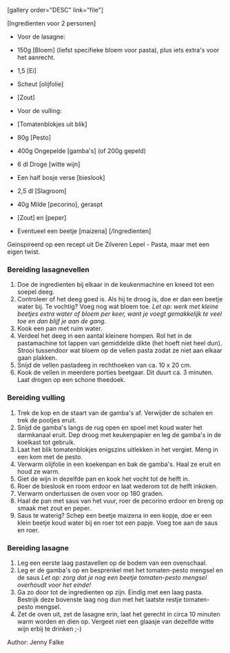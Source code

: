 [gallery order="DESC" link="file"]

[Ingredienten voor 2 personen]
* Voor de lasagne:
* 150g [Bloem] (liefst specifieke bloem voor pasta), plus iets extra's voor het aanrecht. 
* 1,5 [Ei]
* Scheut [olijfolie]
* [Zout]

* Voor de vulling:
* [Tomatenblokjes uit blik]
* 80g [Pesto]
* 400g Ongepelde [gamba's] (of 200g gepeld)
* 6 dl Droge [witte wijn]
* Een half bosje verse [bieslook]
* 2,5 dl [Slagroom]
* 40g Milde [pecorino], geraspt
* [Zout] en [peper] 
* Eventueel een beetje [maizena]
[/Ingredienten]

Geinspireerd op een recept uit De Zilveren Lepel - Pasta, maar met een eigen twist.


### Bereiding lasagnevellen

1. Doe de ingredienten bij elkaar in de keukenmachine en kneed tot een soepel deeg. 
2. Controleer of het deeg goed is. Als hij te droog is, doe er dan een beetje water bij. Te vochtig? Voeg nog wat bloem toe. *Let op: werk met kleine beetjes extra water of bloem per keer, want je voegt gemakkelijk te veel toe en dan blijf je aan de gang.*
3. Kook een pan met ruim water.
4. Verdeel het deeg in een aantal kleinere hompen. Rol het in de pastamachine tot lappen van gemiddelde dikte (het hoeft niet heel dun). Strooi tussendoor wat bloem op de vellen pasta zodat ze niet aan elkaar gaan plakken. 
5. Snijd de vellen pastadeeg in rechthoeken van ca. 10 x 20 cm. 
6. Kook de vellen in meerdere porties beetgaar. Dit duurt ca. 3 minuten. Laat drogen op een schone theedoek.


### Bereiding vulling

1. Trek de kop en de staart van de gamba's af. Verwijder de schalen en trek de pootjes eruit. 
2. Snijd de gamba's langs de rug open en spoel met koud water het darmkanaal eruit. Dep droog met keukenpapier en leg de gamba's in de koelkast tot gebruik. 
3. Laat het blik tomatenblokjes enigszins uitlekken in het vergiet. Meng in een kom met de pesto. 
4. Verwarm olijfolie in een koekenpan en bak de gamba's. Haal ze eruit en houd ze warm. 
5. Giet de wijn in dezelfde pan en kook het vocht tot de helft in. 
6. Roer de bieslook en room erdoor en laat wederom tot de helft inkoken. 
7. Verwarm ondertussen de oven voor op 180 graden. 
8. Haal de pan met saus van het vuur, roer de pecorino erdoor en breng op smaak met zout en peper. 
9. Saus te waterig? Schep een beetje maizena in een kopje, doe er een klein beetje koud water bij en roer tot een papje. Voeg toe aan de saus en roer. 


### Bereiding lasagne

1. Leg een eerste laag pastavellen op de bodem van een ovenschaal. 
2. Leg er de gamba's op en besprenkel met het tomaten-pesto mengsel en de saus *Let op: zorg dat je nog een beetje tomaten-pesto mengsel overhoudt voor het einde!*
3. Ga zo door tot de ingredienten op zijn. Eindig met een laag pasta. Bestrijk deze bovenste laag nog dun met het laatste restje tomaten-pesto mengsel. 
4. Zet de oven uit, zet de lasagne erin, laat het gerecht in circa 10 minuten warm worden en dien op. Vergeet niet een glaasje van dezelfde witte wijn erbij te drinken ;-)

Author: Jenny Falke